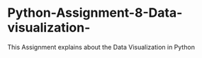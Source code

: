 # Python-Assignment-8-Data-visualization-
This  Assignment explains about the Data Visualization in Python
